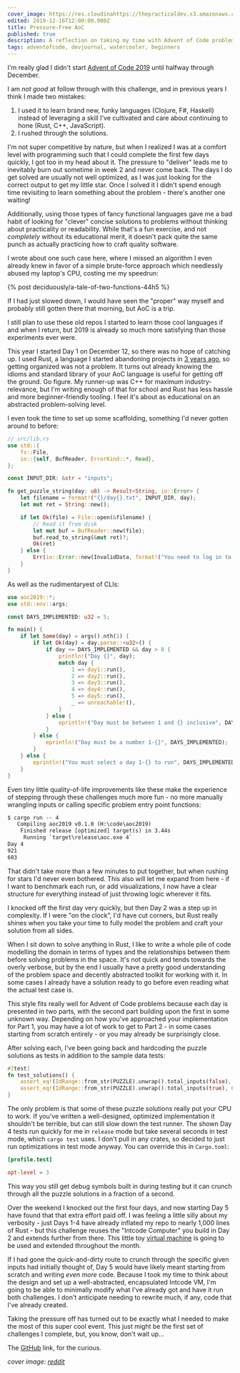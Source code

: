 ```yaml
---
cover_image: https://res.cloudinahttps://thepracticaldev.s3.amazonaws.com/i/lk886f5xd4t64pa2cw9i.jpg
edited: 2019-12-16T12:00:00.000Z
title: Pressure-Free AoC
published: true
description: A reflection on taking my time with Advent of Code problems
tags: adventofcode, devjournal, watercooler, beginners
---
```

I'm really glad I didn't start [Advent of Code 2019](https://adventofcode.com/2019) until halfway through December.

I am *not good* at follow through with this challenge, and in previous years I think I made two mistakes:

1) I used it to learn brand new, funky languages (Clojure, F#, Haskell) instead of leveraging a skill I've cultivated and care about continuing to hone (Rust, C++, JavaScript).
2) I rushed through the solutions.

I'm not super competitive by nature, but when I realized I was at a comfort level with programming such that I could complete the first few days quickly, I got too in my head about it.  The pressure to "deliver" leads me to inevitably burn out sometime in week 2 and never come back.  The days I do get solved are usually not well optimized, as I was just looking for the correct output to get my little star.  Once I solved it I didn't spend enough time revisiting to learn something about the problem - there's another one waiting!

Additionally, using those types of fancy functional languages gave me a bad habit of looking for "clever" concise solutions to problems without thinking about practicality or readability.  While that's a fun exercise, and not *completely* without its educational merit, it doesn't pack quite the same punch as actually practicing how to craft quality software.

I wrote about one such case here, where I missed an algorithm I even already knew in favor of a simple brute-force approach which needlessly abused my laptop's CPU, costing me my speedrun:

{% post deciduously/a-tale-of-two-functions-44h5 %}

If I had just slowed down, I would have seen the "proper" way myself and probably still gotten there that morning, but AoC is a trip.

I still plan to use these old repos I started to learn those cool languages if and when I return, but 2019 is already so much more satisfying than those experiments ever were.

This year I started Day 1 on December 12, so there was no hope of catching up.  I used Rust, a language I started abandoning projects in [3 years ago](https://github.com/deciduously/dice), so getting organized was not a problem.  It turns out already knowing the idioms and standard library of your AoC language is useful for getting off the ground.  Go figure.  My runner-up was C++ for maximum industry-relevance, but I'm writing enough of that for school and Rust has less hassle and more beginner-friendly tooling.  I feel it's about as educational on an abstracted problem-solving level.

I even took the time to set up some scaffolding, something I'd never gotten around to before:

```rust
// src/lib.rs
use std::{
    fs::File,
    io::{self, BufReader, ErrorKind::*, Read},
};

const INPUT_DIR: &str = "inputs";

fn get_puzzle_string(day: u8) -> Result<String, io::Error> {
    let filename = format!("{}/day{}.txt", INPUT_DIR, day);
    let mut ret = String::new();

    if let Ok(file) = File::open(&filename) {
        // Read it from disk
        let mut buf = BufReader::new(file);
        buf.read_to_string(&mut ret)?;
        Ok(ret)
    } else {
        Err(io::Error::new(InvalidData, format!("You need to log in to adventofcode.com via a web browser and download the Day {} puzzle input!", day)))
    }
}
```

As well as the rudimentaryest of CLIs:

```rust
use aoc2019::*;
use std::env::args;

const DAYS_IMPLEMENTED: u32 = 5;

fn main() {
    if let Some(day) = args().nth(1) {
        if let Ok(day) = day.parse::<u32>() {
            if day <= DAYS_IMPLEMENTED && day > 0 {
                println!("Day {}", day);
                match day {
                    1 => day1::run(),
                    2 => day2::run(),
                    3 => day3::run(),
                    4 => day4::run(),
                    5 => day5::run(),
                    _ => unreachable!(),
                }
            } else {
                eprintln!("Day must be between 1 and {} inclusive", DAYS_IMPLEMENTED);
            }
        } else {
            eprintln!("Day must be a number 1-{}", DAYS_IMPLEMENTED);
        }
    } else {
        eprintln!("You must select a day 1-{} to run", DAYS_IMPLEMENTED);
    }
}
```

Even tiny little quality-of-life improvements like these make the experience of stepping through these challenges much more fun - no more manually wrangling inputs or calling specific problem entry point functions:

```txt
$ cargo run -- 4
   Compiling aoc2019 v0.1.0 (H:\code\aoc2019)
    Finished release [optimized] target(s) in 3.44s
     Running `target\release\aoc.exe 4`
Day 4
921
603
```

That didn't take more than a few minutes to put together, but when rushing for stars I'd never even bothered.  This also will let me expand from here - if I want to benchmark each run, or add visualizations, I now have a clear structure for everything instead of just throwing logic wherever it fits.

I knocked off the first day very quickly, but then Day 2 was a step up in complexity.  If I were "on the clock", I'd have cut corners, but Rust really shines when you take your time to fully model the problem and craft your solution from all sides.

When I sit down to solve anything in Rust, I like to write a whole pile of code modelling the domain in terms of types and the relationships between them before solving problems in the space.  It's not quick and tends towards the overly verbose, but by the end I usually have a pretty good understanding of the problem space and decently abstracted toolkit for working with it.  In some cases I already have a solution ready to go before even reading what the actual test case is.

This style fits really well for Advent of Code problems because each day is presented in two parts, with the second part building upon the first in some unknown way.  Depending on how you've approached your implementation for Part 1, you may have a lot of work to get to Part 2 - in some cases starting from scratch entirely - or you may already be surprisingly close.

After solving each, I've been going back and hardcoding the puzzle solutions as tests in addition to the sample data tests:

```rust
#[test]
fn test_solutions() {
    assert_eq!(IdRange::from_str(PUZZLE).unwrap().total_inputs(false), 921);
    assert_eq!(IdRange::from_str(PUZZLE).unwrap().total_inputs(true), 603);
}
```

The only problem is that some of these puzzle solutions really put your CPU to work.  If you've written a well-designed, optimized implementation it shouldn't be terrible, but can still slow down the test runner.  The shown Day 4 tests run quickly for me in `release` mode but take several seconds in test mode, which `cargo test` uses.  I don't pull in any crates, so decided to just run optimizations in test mode anyway.  You can override this in `Cargo.toml`:

```toml
[profile.test]

opt-level = 3
```

This way you still get debug symbols built in during testing but it can crunch through all the puzzle solutions in a fraction of a second.

Over the weekend I knocked out the first four days, and now starting Day 5 have found that that extra effort paid off.  I was feeling a little silly about my verbosity - just Days 1-4 have already inflated my repo to nearly 1,000 lines of Rust - but this challenge reuses the "Intcode Computer" you build in Day 2 and extends further from there.  This little toy [virtual machine](https://en.wikipedia.org/wiki/Virtual_machine) is going to be used and extended throughout the month.

If I had gone the quick-and-dirty route to crunch through the specific given inputs had initially thought of, Day 5 would have likely meant starting from scratch and writing *even more* code.  Because I took my time to think about the design and set up a well-abstracted, encapsulated Intcode VM, I'm going to be able to minimally modify what I've already got and have it run both challenges.  I don't anticipate needing to rewrite much, if any, code that I've already created.

Taking the pressure off has turned out to be exactly what I needed to make the most of this super cool event.  This just might be the first set of challenges I complete, but, you know, don't wait up...

The [GitHub](https://github.com/deciduously/aoc2019) link, for the curious.

*cover image: [reddit](https://www.reddit.com/r/adventofcode/comments/e9sxog/beautiful/)*
